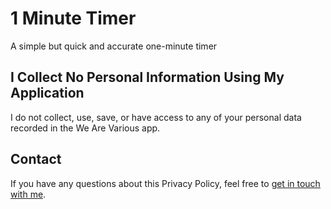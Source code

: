 # 1 Minute Timer

A simple but quick and accurate one-minute timer

<!-- <a href="">Test the app using TestFlight</a> -->

<h2><a name="privacy">I Collect No Personal Information Using My Application</a></h2>

I do not collect, use, save, or have access to any of your personal data recorded in the We Are Various app.

<h2>Contact</h2>

If you have any questions about this Privacy Policy, feel free to <a href="mailto:thomas.decrick@icloud.com">get in touch with me</a>.
